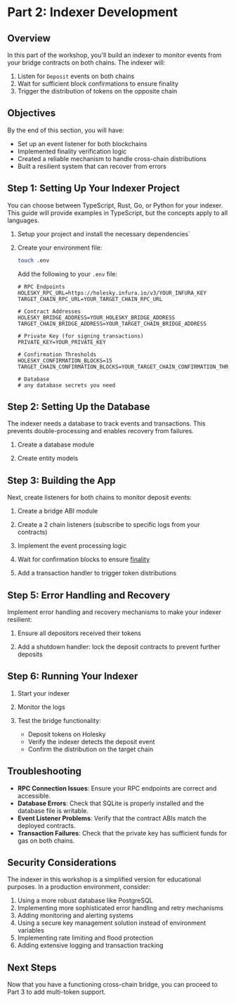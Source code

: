 # Part 2: Indexer Development

## Overview

In this part of the workshop, you'll build an indexer to monitor events from your bridge contracts on both chains. The indexer will:
1. Listen for `Deposit` events on both chains
2. Wait for sufficient block confirmations to ensure finality
3. Trigger the distribution of tokens on the opposite chain

## Objectives

By the end of this section, you will have:
- Set up an event listener for both blockchains
- Implemented finality verification logic
- Created a reliable mechanism to handle cross-chain distributions
- Built a resilient system that can recover from errors

## Step 1: Setting Up Your Indexer Project

You can choose between TypeScript, Rust, Go, or Python for your indexer. This guide will provide examples in TypeScript, but the concepts apply to all languages.

1. Setup your project and install the necessary dependencies`

2. Create your environment file:
   ```bash
   touch .env
   ```

   Add the following to your `.env` file:
   ```
   # RPC Endpoints
   HOLESKY_RPC_URL=https://holesky.infura.io/v3/YOUR_INFURA_KEY
   TARGET_CHAIN_RPC_URL=YOUR_TARGET_CHAIN_RPC_URL

   # Contract Addresses
   HOLESKY_BRIDGE_ADDRESS=YOUR_HOLESKY_BRIDGE_ADDRESS
   TARGET_CHAIN_BRIDGE_ADDRESS=YOUR_TARGET_CHAIN_BRIDGE_ADDRESS

   # Private Key (for signing transactions)
   PRIVATE_KEY=YOUR_PRIVATE_KEY

   # Confirmation Thresholds
   HOLESKY_CONFIRMATION_BLOCKS=15
   TARGET_CHAIN_CONFIRMATION_BLOCKS=YOUR_TARGET_CHAIN_CONFIRMATION_THRESHOLD

   # Database 
   # any database secrets you need
   ```

## Step 2: Setting Up the Database

The indexer needs a database to track events and transactions. This prevents double-processing and enables recovery from failures.

1. Create a database module

2. Create entity models

## Step 3: Building the App

Next, create listeners for both chains to monitor deposit events:

1. Create a bridge ABI module

2. Create a 2 chain listeners (subscribe to specific logs from your contracts)
 
3. Implement the event processing logic

4. Wait for confirmation blocks to ensure [finality](https://cointelegraph.com/explained/what-is-finality-in-blockchain-and-why-does-it-matter)

5. Add a transaction handler to trigger token distributions
  

## Step 5: Error Handling and Recovery

Implement error handling and recovery mechanisms to make your indexer resilient:

1. Ensure all depositors received their tokens   

2. Add a shutdown handler: lock the deposit contracts to prevent further deposits


## Step 6: Running Your Indexer

1. Start your indexer

2. Monitor the logs

3. Test the bridge functionality:
   - Deposit tokens on Holesky
   - Verify the indexer detects the deposit event
   - Confirm the distribution on the target chain

## Troubleshooting

- **RPC Connection Issues**: Ensure your RPC endpoints are correct and accessible.
- **Database Errors**: Check that SQLite is properly installed and the database file is writable.
- **Event Listener Problems**: Verify that the contract ABIs match the deployed contracts.
- **Transaction Failures**: Check that the private key has sufficient funds for gas on both chains.

## Security Considerations

The indexer in this workshop is a simplified version for educational purposes. In a production environment, consider:

1. Using a more robust database like PostgreSQL
2. Implementing more sophisticated error handling and retry mechanisms
3. Adding monitoring and alerting systems
4. Using a secure key management solution instead of environment variables
5. Implementing rate limiting and flood protection
6. Adding extensive logging and transaction tracking

## Next Steps

Now that you have a functioning cross-chain bridge, you can proceed to Part 3 to add multi-token support.